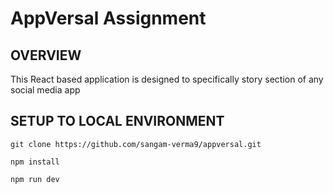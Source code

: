 # AppVersal Assignment
## OVERVIEW 
This React based application is designed to specifically story section of any social media app
## SETUP TO LOCAL ENVIRONMENT
```
git clone https://github.com/sangam-verma9/appversal.git

npm install

npm run dev
```